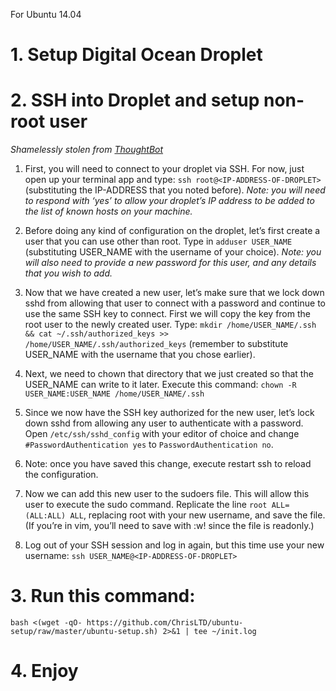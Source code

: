 For Ubuntu 14.04

# 1. Setup Digital Ocean Droplet

# 2. SSH into Droplet and setup non-root user

*Shamelessly stolen from [ThoughtBot](https://robots.thoughtbot.com/remote-development-machine)*

1. First, you will need to connect to your droplet via SSH. For now, just open up your terminal app and type: `ssh root@<IP-ADDRESS-OF-DROPLET>` (substituting the IP-ADDRESS that you noted before).
*Note: you will need to respond with ‘yes’ to allow your droplet’s IP address to be added to the list of known hosts on your machine.*

2. Before doing any kind of configuration on the droplet, let’s first create a user that you can use other than root. Type in `adduser USER_NAME` (substituting USER_NAME with the username of your choice).
*Note: you will also need to provide a new password for this user, and any details that you wish to add.*

3. Now that we have created a new user, let’s make sure that we lock down sshd from allowing that user to connect with a password and continue to use the same SSH key to connect. First we will copy the key from the root user to the newly created user. Type: `mkdir /home/USER_NAME/.ssh && cat ~/.ssh/authorized_keys >> /home/USER_NAME/.ssh/authorized_keys` (remember to substitute USER_NAME with the username that you chose earlier).

4. Next, we need to chown that directory that we just created so that the USER_NAME can write to it later. Execute this command: `chown -R USER_NAME:USER_NAME /home/USER_NAME/.ssh`

5. Since we now have the SSH key authorized for the new user, let’s lock down sshd from allowing any user to authenticate with a password. Open `/etc/ssh/sshd_config` with your editor of choice and change `#PasswordAuthentication yes` to `PasswordAuthentication no`.

6. Note: once you have saved this change, execute restart ssh to reload the configuration.

7. Now we can add this new user to the sudoers file. This will allow this user to execute the sudo command. Replicate the line `root ALL=(ALL:ALL) ALL`, replacing root with your new username, and save the file. (If you’re in vim, you’ll need to save with :w! since the file is readonly.)

8. Log out of your SSH session and log in again, but this time use your new username: `ssh USER_NAME@<IP-ADDRESS-OF-DROPLET>`

# 3. Run this command:

`bash <(wget -qO- https://github.com/ChrisLTD/ubuntu-setup/raw/master/ubuntu-setup.sh)
2>&1 | tee ~/init.log`

# 4. Enjoy